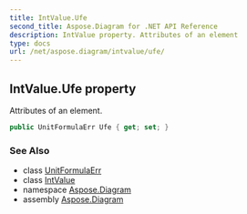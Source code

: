 ```yaml
---
title: IntValue.Ufe
second_title: Aspose.Diagram for .NET API Reference
description: IntValue property. Attributes of an element
type: docs
url: /net/aspose.diagram/intvalue/ufe/
---
```

## IntValue.Ufe property

Attributes of an element.

```csharp
public UnitFormulaErr Ufe { get; set; }
```

### See Also

* class [UnitFormulaErr](../../unitformulaerr/)
* class [IntValue](../)
* namespace [Aspose.Diagram](../../intvalue/)
* assembly [Aspose.Diagram](../../../)



